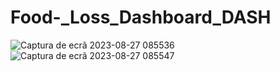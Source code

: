 ﻿# Food-_Loss_Dashboard_DASH
![Captura de ecrã 2023-08-27 085536](https://github.com/RafaelVieira13/Food-_Loss_Dashboard_DASH/assets/129581165/a22f2aac-f382-4d5f-a27c-5fa03461b5ba)
![Captura de ecrã 2023-08-27 085547](https://github.com/RafaelVieira13/Food-_Loss_Dashboard_DASH/assets/129581165/3ec028e8-6e48-45fe-8713-946d0e00d831)
